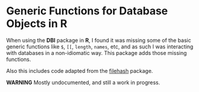 # Generic Functions for Database Objects in R

When using the **DBI** package in **R**, I found it was missing some
of the basic generic functions like `$`, `[[`, `length`, `names`, etc,
and as such I was interacting with databases in a non-idiomatic way.
This package adds those missing functions.

Also this includes code adapted from the [filehash](https://github.com/rdpeng/filehash)
package. 

**WARNING** Mostly undocumented, and still a work in progress.

